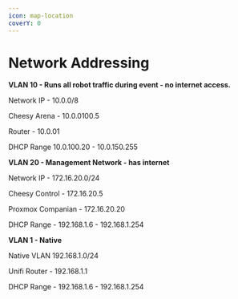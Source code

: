 ```yaml
---
icon: map-location
coverY: 0
---
```


# Network Addressing

**VLAN 10 - Runs all robot traffic during event - no internet access.**

Network IP - 10.0.0/8

Cheesy Arena - 10.0.0100.5

Router - 10.0.01

DHCP Range 10.0.100.20 - 10.0.150.255



**VLAN 20 - Management Network - has internet**

Network IP - 172.16.20.0/24

Cheesy Control - 172.16.20.5

Proxmox Companian - 172.16.20.20

DHCP Range - 192.168.1.6 - 192.168.1.254



**VLAN 1 - Native**&#x20;

Native VLAN 192.168.1.0/24

Unifi Router - 192.168.1.1

DHCP Range - 192.168.1.6 - 192.168.1.254









